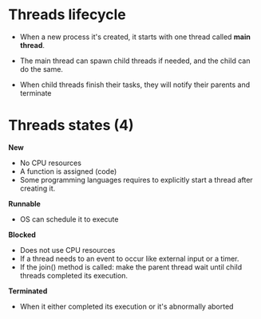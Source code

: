# Threads lifecycle
- When a new process it's created, it starts with one thread
  called **main thread**.

- The main thread can spawn child threads if needed,
  and the child can do the same.

- When child threads finish their tasks,
  they will notify their parents and terminate

# Threads states (4)

**New**
- No CPU resources
- A function is assigned (code)
- Some programming languages requires to explicitly
  start a thread after creating it.

**Runnable**
- OS can schedule it to execute

**Blocked**
- Does not use CPU resources
- If a thread needs to an event to occur like external input or a timer.
- If the join() method is called:
  make the parent thread wait until child threads completed its execution.

**Terminated**
- When it either completed its execution or it's abnormally aborted